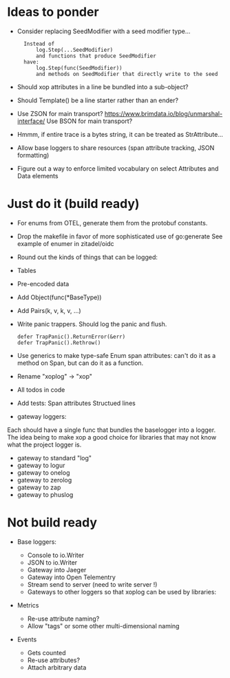 
# Ideas to ponder

- Consider replacing SeedModifier with a seed modifier type...

  ```
	Instead of
		log.Step(...SeedModifier)
		and functions that produce SeedModifier
	have:
		log.Step(func(SeedModifier))
		and methods on SeedModifier that directly write to the seed
  ```

- Should xop attributes in a line be bundled into a sub-object?

- Should Template() be a line starter rather than an ender?

- Use ZSON for main transport?  https://www.brimdata.io/blog/unmarshal-interface/
 Use BSON for main transport?

- Hmmm, if entire trace is a bytes string, it can be treated as  StrAttribute...

- Allow base loggers to share resources (span attribute tracking, JSON formatting)

- Figure out a way to enforce limited vocabulary on select Attributes and Data elements

# Just do it (build ready)

- For enums from OTEL, generate them from the protobuf constants.

- Drop the makefile in favor of more sophisticated use of go:generate See example of enumer in zitadel/oidc

- Round out the kinds of things that can be logged:

 - Tables
 - Pre-encoded data
 - Add Object(func(*BaseType))
 - Add Pairs(k, v, k, v, ...)

- Write panic trappers.  Should log the panic and flush.

  ```
  defer TrapPanic().ReturnError(&err)
  defer TrapPanic().Rethrow()
  ```

- Use generics to make type-safe Enum span attributes: can't do it as a method on Span, but can
  do it as a function.

- Rename "xoplog" -> "xop"

- All todos in code

- Add tests:
	Span attributes
	Structued lines

- gateway loggers:

 Each should have a single func that bundles the baselogger into
 a logger.  The idea being to make xop a good choice for libraries
 that may not know what the project logger is.

 - gateway to standard "log"
 - gateway to logur
 - gateway to onelog
 - gateway to zerolog
 - gateway to zap
 - gateway to phuslog

# Not build ready 

- Base loggers:

  - Console to io.Writer
  - JSON to io.Writer
  - Gateway into Jaeger
  - Gateway into Open Telementry
  - Stream send to server (need to write server !)
  - Gateways to other loggers so that xoplog can be used by libraries:

- Metrics

  - Re-use attribute naming?
  - Allow "tags" or some other multi-dimensional naming

- Events

  - Gets counted
  - Re-use attributes?
  - Attach arbitrary data

